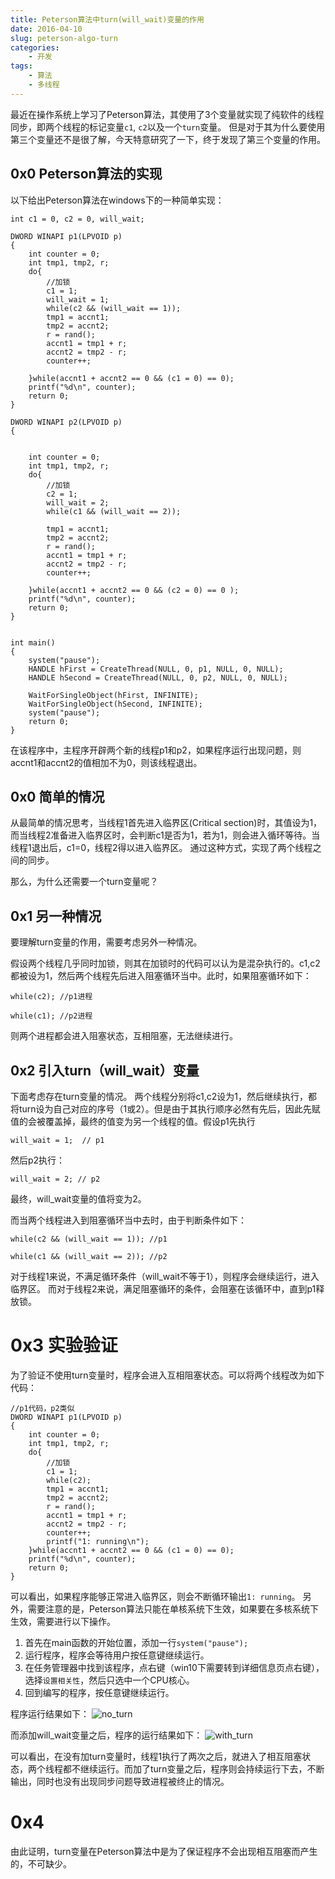 ```yaml
---
title: Peterson算法中turn(will_wait)变量的作用
date: 2016-04-10
slug: peterson-algo-turn
categories:
    - 开发
tags:
    - 算法
    - 多线程
---
```


最近在操作系统上学习了Peterson算法，其使用了3个变量就实现了纯软件的线程同步，即两个线程的标记变量`c1`, `c2`以及一个`turn`变量。
但是对于其为什么要使用第三个变量还不是很了解，今天特意研究了一下，终于发现了第三个变量的作用。

<!--more-->

## 0x0 Peterson算法的实现

以下给出Peterson算法在windows下的一种简单实现：
```
int c1 = 0, c2 = 0, will_wait;

DWORD WINAPI p1(LPVOID p)
{
	int counter = 0;
	int tmp1, tmp2, r;
	do{
		//加锁
		c1 = 1;
		will_wait = 1;
		while(c2 && (will_wait == 1));
		tmp1 = accnt1;
		tmp2 = accnt2;
		r = rand();
		accnt1 = tmp1 + r;
		accnt2 = tmp2 - r;
		counter++;
		
	}while(accnt1 + accnt2 == 0 && (c1 = 0) == 0);
	printf("%d\n", counter);
	return 0;
}

DWORD WINAPI p2(LPVOID p)
{


	int counter = 0;
	int tmp1, tmp2, r;
	do{
		//加锁
		c2 = 1;
		will_wait = 2;
		while(c1 && (will_wait == 2));
		
		tmp1 = accnt1;
		tmp2 = accnt2;
		r = rand();
		accnt1 = tmp1 + r;
		accnt2 = tmp2 - r;
		counter++;
		
	}while(accnt1 + accnt2 == 0 && (c2 = 0) == 0 );
	printf("%d\n", counter);
	return 0;
}


int main()
{
	system("pause");
	HANDLE hFirst = CreateThread(NULL, 0, p1, NULL, 0, NULL);
	HANDLE hSecond = CreateThread(NULL, 0, p2, NULL, 0, NULL);

	WaitForSingleObject(hFirst, INFINITE);
	WaitForSingleObject(hSecond, INFINITE);
	system("pause");
	return 0;
}
```
在该程序中，主程序开辟两个新的线程p1和p2，如果程序运行出现问题，则accnt1和accnt2的值相加不为0，则该线程退出。

## 0x0 简单的情况
从最简单的情况思考，当线程1首先进入临界区(Critical section)时，其值设为1，而当线程2准备进入临界区时，会判断c1是否为1，若为1，则会进入循环等待。当线程1退出后，c1=0，线程2得以进入临界区。
通过这种方式，实现了两个线程之间的同步。

那么，为什么还需要一个turn变量呢？

## 0x1 另一种情况
要理解turn变量的作用，需要考虑另外一种情况。

假设两个线程几乎同时加锁，则其在加锁时的代码可以认为是混杂执行的。c1,c2都被设为1，然后两个线程先后进入阻塞循环当中。此时，如果阻塞循环如下：
```
while(c2); //p1进程

while(c1); //p2进程
```
则两个进程都会进入阻塞状态，互相阻塞，无法继续进行。

## 0x2 引入turn（will_wait）变量
下面考虑存在turn变量的情况。
两个线程分别将c1,c2设为1，然后继续执行，都将turn设为自己对应的序号（1或2）。但是由于其执行顺序必然有先后，因此先赋值的会被覆盖掉，最终的值变为另一个线程的值。假设p1先执行
```
will_wait = 1;  // p1
```
然后p2执行：
```
will_wait = 2; // p2
```
最终，will_wait变量的值将变为2。

而当两个线程进入到阻塞循环当中去时，由于判断条件如下：
```
while(c2 && (will_wait == 1)); //p1
```
```
while(c1 && (will_wait == 2)); //p2
```
对于线程1来说，不满足循环条件（will_wait不等于1），则程序会继续运行，进入临界区。
而对于线程2来说，满足阻塞循环的条件，会阻塞在该循环中，直到p1释放锁。

# 0x3 实验验证
为了验证不使用turn变量时，程序会进入互相阻塞状态。可以将两个线程改为如下代码：
```
//p1代码，p2类似
DWORD WINAPI p1(LPVOID p)
{
    int counter = 0;
    int tmp1, tmp2, r;
    do{
        //加锁
        c1 = 1;
        while(c2);
        tmp1 = accnt1;
        tmp2 = accnt2;
        r = rand();
        accnt1 = tmp1 + r;
        accnt2 = tmp2 - r;
        counter++;
        printf("1: running\n");
    }while(accnt1 + accnt2 == 0 && (c1 = 0) == 0);
    printf("%d\n", counter);
    return 0;
}
```
可以看出，如果程序能够正常进入临界区，则会不断循环输出`1: running`。
另外，需要注意的是，Peterson算法只能在单核系统下生效，如果要在多核系统下生效，需要进行以下操作。
1. 首先在main函数的开始位置，添加一行`system("pause");`
2. 运行程序，程序会等待用户按任意键继续运行。
3. 在任务管理器中找到该程序，点右键（win10下需要转到详细信息页点右键），选择`设置相关性`，然后只选中一个CPU核心。
4. 回到编写的程序，按任意键继续运行。

程序运行结果如下：
![no_turn](http://qn-cdn.zacharyjia.me/no_turn.png)

而添加will_wait变量之后，程序的运行结果如下：
![with_turn](http://qn-cdn.zacharyjia.me/with_turn.png)

可以看出，在没有加turn变量时，线程1执行了两次之后，就进入了相互阻塞状态，两个线程都不继续运行。而加了turn变量之后，程序则会持续运行下去，不断输出，同时也没有出现同步问题导致进程被终止的情况。

# 0x4
由此证明，turn变量在Peterson算法中是为了保证程序不会出现相互阻塞而产生的，不可缺少。